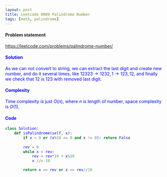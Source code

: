 ```yaml
---
layout: post
title: Leetcode 0009 Palindrome Number
tags: [math, palindrome]
---
```


#### Problem statement

<a href="https://leetcode.com/problems/palindrome-number/"> <font color = blue>https://leetcode.com/problems/palindrome-number/

#### Solution
As we can not convert to string, we can extract the last digit and create new number, and do it several times, like $12323 \to 1232, 1 \to 123, 12$, and finally we check that $12$ is $123$ with removed last digit.

#### Complexity
Time complexity is just $O(n)$, where $n$ is length of number, space complexity is $O(1)$.

#### Code
```python
class Solution:
    def isPalindrome(self, x):
        if x < 0 or (x%10 == 0 and x != 0): return False
        
        rev = 0
        while x > rev:
            rev = rev*10 + x%10
            x //= 10

        return x == rev or x == rev//10
```
